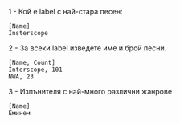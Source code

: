 1 - Кой е label с най-стара песен:

```
[Name]
Insterscope
````

2 - За всеки label изведете име и брой песни.

```
[Name, Count]
Interscope, 101
NWA, 23
```

3 - Изпънителя с най-много различни жанрове
```
[Name]
Еминем
```